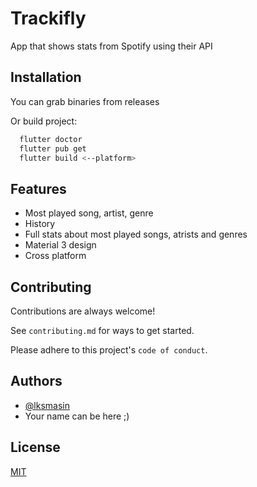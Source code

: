 
# Trackifly

App that shows stats from Spotify using their API 



## Installation

You can grab binaries from releases

Or build project:

```bash
  flutter doctor
  flutter pub get
  flutter build <--platform>
```




## Features

- Most played song, artist, genre
- History
- Full stats about most played songs, atrists and genres
- Material 3 design
- Cross platform


## Contributing

Contributions are always welcome!

See `contributing.md` for ways to get started.

Please adhere to this project's `code of conduct`.


## Authors

- [@lksmasin](https://www.github.com/lksmasin)
- Your name can be here ;)


## License

[MIT](https://choosealicense.com/licenses/mit/)

